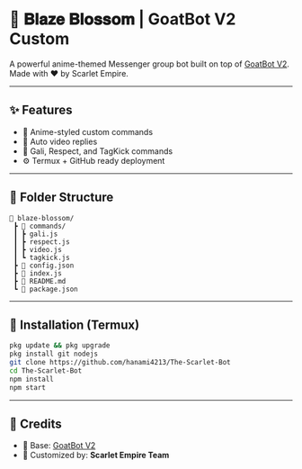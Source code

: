 # 🌸 𝐁𝐥𝐚𝐳𝐞 𝐁𝐥𝐨𝐬𝐬𝐨𝐦 | GoatBot V2 Custom

A powerful anime-themed Messenger group bot built on top of [GoatBot V2](https://github.com/ntkhang03/Goat-Bot-V2).  
Made with ❤️ by Scarlet Empire.

---

## ✨ Features
- 🎌 Anime-styled custom commands
- 🎥 Auto video replies
- 💢 Gali, Respect, and TagKick commands
- ⚙️ Termux + GitHub ready deployment

---

## 📁 Folder Structure

```
📂 blaze-blossom/
 ┣ 📂 commands/
 ┃ ┣ gali.js
 ┃ ┣ respect.js
 ┃ ┣ video.js
 ┃ ┗ tagkick.js
 ┣ 📜 config.json
 ┣ 📜 index.js
 ┣ 📜 README.md
 ┗ 📜 package.json
```

---

## 🚀 Installation (Termux)

```bash
pkg update && pkg upgrade
pkg install git nodejs
git clone https://github.com/hanami4213/The-Scarlet-Bot
cd The-Scarlet-Bot
npm install
npm start
```

---

## 🧠 Credits
- 🐐 Base: [GoatBot V2](https://github.com/ntkhang03/Goat-Bot-V2)
- 🌸 Customized by: **Scarlet Empire Team**
